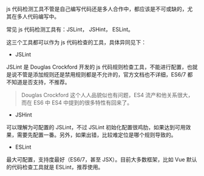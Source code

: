 js 代码检测工具不管是自己编写代码还是多人合作中，都应该是不可或缺的，尤其在多人代码编写中。

常见 js 代码检测工具有：JSLint， JSHint， ESLint。

这三个工具都可以作为 js 代码检查的工具，具体异同见下：

* JSLint

JSLint 是 Douglas Crockford 开发的 js 代码规则检查工具，不能进行配置，也就是说不管是添加规则还是禁用规则都是不允许的，官方文档也不详细，ES6/7 都不知道是否支持，不推荐。

> Douglas Crockford 这个人人品貌似也有问题，ES4 流产和他关系很大，而在 ES6 中 ES4 中提到的很多特性有回来了。

* JSHint

可以理解为可配置的 JSLint，不过 JSLint 初始化配置很鸡肋，如果达到可用效果，需要先配置一番。另外，如果出错，比较难定位是哪个规则导致的。

* ESLint

最大可配置，支持度最好（ES6/7，甚至 JSX）。目前大多数框架，比如 Vue 默认的代码检查工具就是 ESLint，推荐使用。
